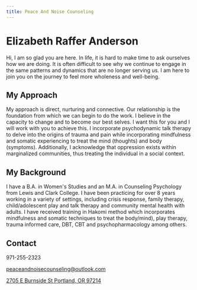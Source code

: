 ```yaml
---
title: Peace And Noise Counseling
---
```


# Elizabeth Raffer Anderson

Hi, I am so glad you are here. In life, it is hard to make time to ask ourselves how we are doing. It is often difficult to see why we continue to engage in the same patterns and dynamics that are no longer serving us. I am here to join you on the journey to feel more wholeness and well-being.

## My Approach

My approach is direct, nurturing and connective. Our relationship is the foundation from which we can begin to do the work. I believe in the capacity to change and to become our best selves. I want this for you and I will work with you to achieve this. I incorporate psychodynamic talk therapy to delve into the origins of trauma and pain while incorporating mindfulness and somatic experiencing to treat the mind (thoughts) and body (symptoms). Additionally, I acknowledge that oppression exists within marginalized communities, thus treating the individual in a social context.

## My Background

I have a B.A. in Women's Studies and an M.A. in Counseling Psychology from Lewis and Clark College. I have been practicing for over 8 years working in a variety of settings, including crisis response, family therapy, child/adolescent play and talk therapy and community mental health with adults. I have received training in Hakomi method which incorporates mindfulness and somatic techniques to treat the body/mind), play therapy, trauma informed care, DBT, CBT and psychopharmacology among others.

## Contact

971-255-2323

[peaceandnoisecounseling@outlook.com](mailto:peaceandnoisecounseling@outlook.com)

[2705 E Burnside St Portland, OR 97214](https://www.google.com/maps/place/2705+E+Burnside+St,+Portland,+OR+97214/@45.5232748,-122.6400704,17z/data=!3m1!4b1!4m5!3m4!1s0x5495a0bf20e2a10f:0x2113447bf2f9ebc0!8m2!3d45.5232748!4d-122.6378817)
